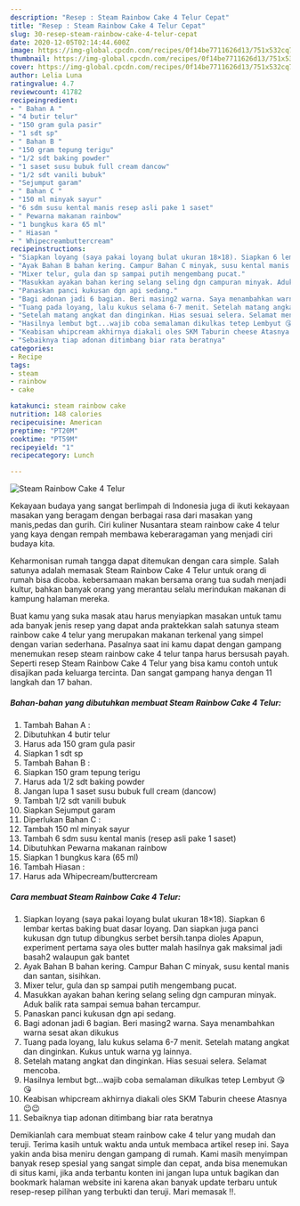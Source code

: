 ```yaml
---
description: "Resep : Steam Rainbow Cake 4 Telur Cepat"
title: "Resep : Steam Rainbow Cake 4 Telur Cepat"
slug: 30-resep-steam-rainbow-cake-4-telur-cepat
date: 2020-12-05T02:14:44.600Z
image: https://img-global.cpcdn.com/recipes/0f14be7711626d13/751x532cq70/steam-rainbow-cake-4-telur-foto-resep-utama.jpg
thumbnail: https://img-global.cpcdn.com/recipes/0f14be7711626d13/751x532cq70/steam-rainbow-cake-4-telur-foto-resep-utama.jpg
cover: https://img-global.cpcdn.com/recipes/0f14be7711626d13/751x532cq70/steam-rainbow-cake-4-telur-foto-resep-utama.jpg
author: Lelia Luna
ratingvalue: 4.7
reviewcount: 41782
recipeingredient:
- " Bahan A "
- "4 butir telur"
- "150 gram gula pasir"
- "1 sdt sp"
- " Bahan B "
- "150 gram tepung terigu"
- "1/2 sdt baking powder"
- "1 saset susu bubuk full cream dancow"
- "1/2 sdt vanili bubuk"
- "Sejumput garam"
- " Bahan C "
- "150 ml minyak sayur"
- "6 sdm susu kental manis resep asli pake 1 saset"
- " Pewarna makanan rainbow"
- "1 bungkus kara 65 ml"
- " Hiasan "
- " Whipecreambuttercream"
recipeinstructions:
- "Siapkan loyang (saya pakai loyang bulat ukuran 18×18). Siapkan 6 lembar kertas baking buat dasar loyang. Dan siapkan juga panci kukusan dgn tutup dibungkus serbet bersih.tanpa dioles Apapun, experiment pertama saya oles butter malah hasilnya gak maksimal jadi basah2 walaupun gak bantet"
- "Ayak Bahan B bahan kering. Campur Bahan C minyak, susu kental manis dan santan, sisihkan."
- "Mixer telur, gula dan sp sampai putih mengembang pucat."
- "Masukkan ayakan bahan kering selang seling dgn campuran minyak. Aduk balik rata sampai semua bahan tercampur."
- "Panaskan panci kukusan dgn api sedang."
- "Bagi adonan jadi 6 bagian. Beri masing2 warna. Saya menambahkan warna sesat akan dikukus"
- "Tuang pada loyang, lalu kukus selama 6-7 menit. Setelah matang angkat dan dinginkan. Kukus untuk warna yg lainnya."
- "Setelah matang angkat dan dinginkan. Hias sesuai selera. Selamat mencoba."
- "Hasilnya lembut bgt...wajib coba semalaman dikulkas tetep Lembyut 😘😘"
- "Keabisan whipcream akhirnya diakali oles SKM Taburin cheese Atasnya 😉😉"
- "Sebaiknya tiap adonan ditimbang biar rata beratnya"
categories:
- Recipe
tags:
- steam
- rainbow
- cake

katakunci: steam rainbow cake 
nutrition: 148 calories
recipecuisine: American
preptime: "PT20M"
cooktime: "PT59M"
recipeyield: "1"
recipecategory: Lunch

---
```



![Steam Rainbow Cake 4 Telur](https://img-global.cpcdn.com/recipes/0f14be7711626d13/751x532cq70/steam-rainbow-cake-4-telur-foto-resep-utama.jpg)

Kekayaan budaya yang sangat berlimpah di Indonesia juga di ikuti kekayaan masakan yang beragam dengan berbagai rasa dari masakan yang manis,pedas dan gurih. Ciri kuliner Nusantara steam rainbow cake 4 telur yang kaya dengan rempah membawa keberaragaman yang menjadi ciri budaya kita.


Keharmonisan rumah tangga dapat ditemukan dengan cara simple. Salah satunya adalah memasak Steam Rainbow Cake 4 Telur untuk orang di rumah bisa dicoba. kebersamaan makan bersama orang tua sudah menjadi kultur, bahkan banyak orang yang merantau selalu merindukan makanan di kampung halaman mereka.



Buat kamu yang suka masak atau harus menyiapkan masakan untuk tamu ada banyak jenis resep yang dapat anda praktekkan salah satunya steam rainbow cake 4 telur yang merupakan makanan terkenal yang simpel dengan varian sederhana. Pasalnya saat ini kamu dapat dengan gampang menemukan resep steam rainbow cake 4 telur tanpa harus bersusah payah.
Seperti resep Steam Rainbow Cake 4 Telur yang bisa kamu contoh untuk disajikan pada keluarga tercinta. Dan sangat gampang hanya dengan 11 langkah dan 17 bahan.


<!--inarticleads1-->

##### Bahan-bahan yang dibutuhkan membuat Steam Rainbow Cake 4 Telur:

1. Tambah  Bahan A :
1. Dibutuhkan 4 butir telur
1. Harus ada 150 gram gula pasir
1. Siapkan 1 sdt sp
1. Tambah  Bahan B :
1. Siapkan 150 gram tepung terigu
1. Harus ada 1/2 sdt baking powder
1. Jangan lupa 1 saset susu bubuk full cream (dancow)
1. Tambah 1/2 sdt vanili bubuk
1. Siapkan Sejumput garam
1. Diperlukan  Bahan C :
1. Tambah 150 ml minyak sayur
1. Tambah 6 sdm susu kental manis (resep asli pake 1 saset)
1. Dibutuhkan  Pewarna makanan rainbow
1. Siapkan 1 bungkus kara (65 ml)
1. Tambah  Hiasan :
1. Harus ada  Whipecream/buttercream




<!--inarticleads2-->

##### Cara membuat  Steam Rainbow Cake 4 Telur:

1. Siapkan loyang (saya pakai loyang bulat ukuran 18×18). Siapkan 6 lembar kertas baking buat dasar loyang. Dan siapkan juga panci kukusan dgn tutup dibungkus serbet bersih.tanpa dioles Apapun, experiment pertama saya oles butter malah hasilnya gak maksimal jadi basah2 walaupun gak bantet
1. Ayak Bahan B bahan kering. Campur Bahan C minyak, susu kental manis dan santan, sisihkan.
1. Mixer telur, gula dan sp sampai putih mengembang pucat.
1. Masukkan ayakan bahan kering selang seling dgn campuran minyak. Aduk balik rata sampai semua bahan tercampur.
1. Panaskan panci kukusan dgn api sedang.
1. Bagi adonan jadi 6 bagian. Beri masing2 warna. Saya menambahkan warna sesat akan dikukus
1. Tuang pada loyang, lalu kukus selama 6-7 menit. Setelah matang angkat dan dinginkan. Kukus untuk warna yg lainnya.
1. Setelah matang angkat dan dinginkan. Hias sesuai selera. Selamat mencoba.
1. Hasilnya lembut bgt...wajib coba semalaman dikulkas tetep Lembyut 😘😘
1. Keabisan whipcream akhirnya diakali oles SKM Taburin cheese Atasnya 😉😉
1. Sebaiknya tiap adonan ditimbang biar rata beratnya




Demikianlah cara membuat steam rainbow cake 4 telur yang mudah dan teruji. Terima kasih untuk waktu anda untuk membaca artikel resep ini. Saya yakin anda bisa meniru dengan gampang di rumah. Kami masih menyimpan banyak resep spesial yang sangat simple dan cepat, anda bisa menemukan di situs kami, jika anda terbantu konten ini jangan lupa untuk bagikan dan bookmark halaman website ini karena akan banyak update terbaru untuk resep-resep pilihan yang terbukti dan teruji. Mari memasak !!. 

